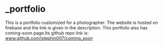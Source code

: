 # _portfolio
This is a portfolio customized for a photographer.
The website is hosted on firebase and the link is given in the description.
This portfolio also has coming-soon page.Its github repo link is: www.github.com/stephin007/coming_soon
